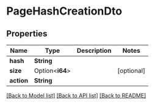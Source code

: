 # PageHashCreationDto

## Properties

Name | Type | Description | Notes
------------ | ------------- | ------------- | -------------
**hash** | **String** |  | 
**size** | Option<**i64**> |  | [optional]
**action** | **String** |  | 

[[Back to Model list]](../README.md#documentation-for-models) [[Back to API list]](../README.md#documentation-for-api-endpoints) [[Back to README]](../README.md)


